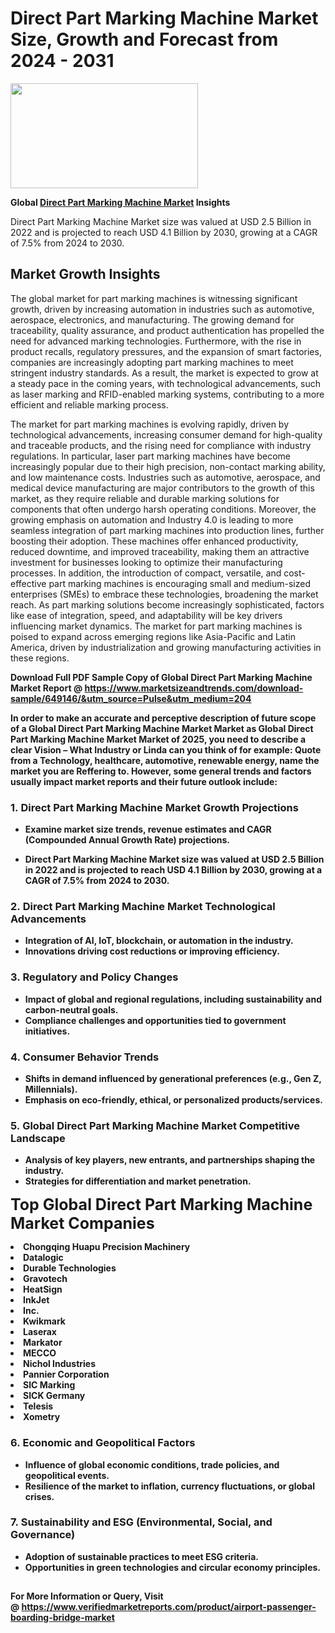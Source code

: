<H1>Direct Part Marking Machine Market Size, Growth and Forecast from 2024 - 2031</H1><img class="aligncenter size-medium wp-image-584254" src="https://thirdeyenews.in/wp-content/uploads/2024/09/Global-Market-Research-300x168.jpeg" alt="" width="300" height="168" /><p><strong>Global&nbsp;<a href="https://www.marketsizeandtrends.com/download-sample/649146/&amp;utm_source=Pulse&amp;utm_medium=204">Direct Part Marking Machine Market</a> Insights</strong></p><p>Direct Part Marking Machine Market size was valued at USD 2.5 Billion in 2022 and is projected to reach USD 4.1 Billion by 2030, growing at a CAGR of 7.5% from 2024 to 2030.</p><p><h2>Market Growth Insights</h2> <p>The global market for part marking machines is witnessing significant growth, driven by increasing automation in industries such as automotive, aerospace, electronics, and manufacturing. The growing demand for traceability, quality assurance, and product authentication has propelled the need for advanced marking technologies. Furthermore, with the rise in product recalls, regulatory pressures, and the expansion of smart factories, companies are increasingly adopting part marking machines to meet stringent industry standards. As a result, the market is expected to grow at a steady pace in the coming years, with technological advancements, such as laser marking and RFID-enabled marking systems, contributing to a more efficient and reliable marking process.</p> <p><strong></strong></p> <p>The market for part marking machines is evolving rapidly, driven by technological advancements, increasing consumer demand for high-quality and traceable products, and the rising need for compliance with industry regulations. In particular, laser part marking machines have become increasingly popular due to their high precision, non-contact marking ability, and low maintenance costs. Industries such as automotive, aerospace, and medical device manufacturing are major contributors to the growth of this market, as they require reliable and durable marking solutions for components that often undergo harsh operating conditions. Moreover, the growing emphasis on automation and Industry 4.0 is leading to more seamless integration of part marking machines into production lines, further boosting their adoption. These machines offer enhanced productivity, reduced downtime, and improved traceability, making them an attractive investment for businesses looking to optimize their manufacturing processes. In addition, the introduction of compact, versatile, and cost-effective part marking machines is encouraging small and medium-sized enterprises (SMEs) to embrace these technologies, broadening the market reach. As part marking solutions become increasingly sophisticated, factors like ease of integration, speed, and adaptability will be key drivers influencing market dynamics. The market for part marking machines is poised to expand across emerging regions like Asia-Pacific and Latin America, driven by industrialization and growing manufacturing activities in these regions. <p><strong></p><p><span class=""><strong>Download Full PDF Sample Copy of Global Direct Part Marking Machine Market Report</strong> @ <a href="https://www.marketsizeandtrends.com/download-sample/649146/&amp;utm_source=Pulse&amp;utm_medium=204" target="_blank">https://www.marketsizeandtrends.com/download-sample/649146/&amp;utm_source=Pulse&amp;utm_medium=204</a></span></p><p>In order to make an accurate and perceptive description of future scope of a Global&nbsp;Direct Part Marking Machine Market Market as Global&nbsp;Direct Part Marking Machine Market Market of 2025, you need to describe a clear Vision &ndash; What Industry or Linda can you think of for example: Quote from a Technology, healthcare, automotive, renewable energy, name the market you are Reffering to. However, some general trends and factors usually impact market reports and their future outlook include:</p><h3>1.&nbsp;<strong>Direct Part Marking Machine Market Growth Projections</strong></h3><ul><li>Examine market size trends, revenue estimates and CAGR (Compounded Annual Growth Rate) projections.</li><li><p>Direct Part Marking Machine Market size was valued at USD 2.5 Billion in 2022 and is projected to reach USD 4.1 Billion by 2030, growing at a CAGR of 7.5% from 2024 to 2030.</p></li></ul><h3>2.&nbsp;<strong>Direct Part Marking Machine Market Technological Advancements</strong></h3><ul><li>Integration of AI, IoT, blockchain, or automation in the industry.</li><li>Innovations driving cost reductions or improving efficiency.</li></ul><h3>3.&nbsp;<strong>Regulatory and Policy Changes</strong></h3><ul><li>Impact of global and regional regulations, including sustainability and carbon-neutral goals.</li><li>Compliance challenges and opportunities tied to government initiatives.</li></ul><h3>4.&nbsp;<strong>Consumer Behavior Trends</strong></h3><ul><li>Shifts in demand influenced by generational preferences (e.g., Gen Z, Millennials).</li><li>Emphasis on eco-friendly, ethical, or personalized products/services.</li></ul><h3>5.&nbsp;<strong>Global Direct Part Marking Machine Market Competitive Landscape</strong></h3><ul><li>Analysis of key players, new entrants, and partnerships shaping the industry.</li><li>Strategies for differentiation and market penetration.</li></ul><p data-pm-slice="1 1 []"><span style="color: inherit; font-family: inherit; font-size: 25px;">Top Global Direct Part Marking Machine Market Companies</span></p><div class="" data-test-id=""><p><li>Chongqing Huapu Precision Machinery</li><li> Datalogic</li><li> Durable Technologies</li><li> Gravotech</li><li> HeatSign</li><li> InkJet</li><li> Inc.</li><li> Kwikmark</li><li> Laserax</li><li> Markator</li><li> MECCO</li><li> Nichol Industries</li><li> Pannier Corporation</li><li> SIC Marking</li><li> SICK Germany</li><li> Telesis</li><li> Xometry</li></p></div><h3>6.&nbsp;<strong>Economic and Geopolitical Factors</strong></h3><ul><li>Influence of global economic conditions, trade policies, and geopolitical events.</li><li>Resilience of the market to inflation, currency fluctuations, or global crises.</li></ul><h3>7.&nbsp;<strong>Sustainability and ESG (Environmental, Social, and Governance)</strong></h3><ul><li>Adoption of sustainable practices to meet ESG criteria.</li><li>Opportunities in green technologies and circular economy principles.</li></ul><h2><strong style="font-size: 14px;">For More Information or Query, Visit @&nbsp;</strong><a style="background-color: #ffffff; font-size: 14px;" href="https://www.marketsizeandtrends.com/report/direct-part-marking-machine-market/" target="_blank">https://www.verifiedmarketreports.com/product/airport-passenger-boarding-bridge-market</a></h2>
